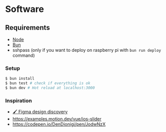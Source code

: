 # Software



## Requirements
- [Node](https://nodejs.org) 
- [Bun](https://bun.sh/)
- sshpass (only if you want to deploy on raspberry pi with `bun run deploy` command)

###  Setup
```bash
$ bun install
$ bun test # check if everything is ok
$ bun dev # Hot reload at localhost:3000  
```

### Inspiration
- [🖌️ Figma design discovery](https://www.figma.com/design/AHiLtSJ49nn0VO5oZbc940/Nuxt-UI-v3-•-Official-Design-Kit-•-Free--Community-?node-id=3523-8815&p=f&t=C1Ur5FfJ0Jg08B5x-0)
- https://examples.motion.dev/vue/ios-slider
- https://codepen.io/DenDionigi/pen/JodwNzX
